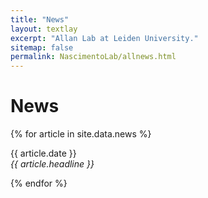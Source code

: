 ```yaml
---
title: "News"
layout: textlay
excerpt: "Allan Lab at Leiden University."
sitemap: false
permalink: NascimentoLab/allnews.html
---
```


# News

{% for article in site.data.news %}
<p>{{ article.date }} <br>
<em>{{ article.headline }}</em></p>
{% endfor %}
